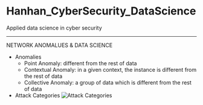 # Hanhan_CyberSecurity_DataScience
Applied data science in cyber security


**************************************************************************************************

NETWORK ANOMALUES & DATA SCIENCE

* Anomalies
  * Point Anomaly: different from the rest of data
  * Contextual Anomaly: in a given context, the instance is different from the rest of data
  * Collective Anomaly: a group of data which is different from the rest of data
* Attack Categories
![Attack Categories](https://github.com/hanhanwu/Hanhan_CyberSecurity_DataScience/blob/master/atacks.png)
